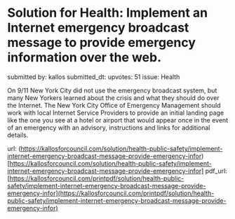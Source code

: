 # Solution for Health: Implement an Internet emergency broadcast message to provide emergency information over the web. #

submitted by: kallos
submitted_dt: 
upvotes: 51
issue: Health

On 9/11 New York City did not use the emergency broadcast system, but many New Yorkers learned about the crisis and what they should do over the Internet. The New York City Office of Emergency Management should work with local Internet Service Providers to provide an initial landing page like the one you see at a hotel or airport that would appear once in the event of an emergency with an advisory, instructions and links for additional details.

url: (https://kallosforcouncil.com/solution/health-public-safety/implement-internet-emergency-broadcast-message-provide-emergency-infor)[https://kallosforcouncil.com/solution/health-public-safety/implement-internet-emergency-broadcast-message-provide-emergency-infor]
pdf_url: [https://kallosforcouncil.com/printpdf/solution/health-public-safety/implement-internet-emergency-broadcast-message-provide-emergency-infor](https://kallosforcouncil.com/printpdf/solution/health-public-safety/implement-internet-emergency-broadcast-message-provide-emergency-infor)